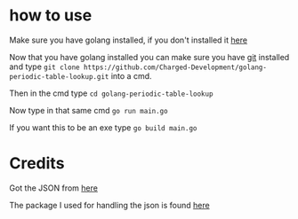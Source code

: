 # how to use

Make sure you have golang installed, if you don't installed it [here](https://golang.org/doc/install)

Now that you have golang installed you can make sure you have [git](https://git-scm.com/downloads) installed and type `git clone https://github.com/Charged-Development/golang-periodic-table-lookup.git` into a cmd.

Then in the cmd type `cd golang-periodic-table-lookup`

Now type in that same cmd `go run main.go`

If you want this to be an exe type `go build main.go`


# Credits
Got the JSON from [here](https://github.com/Bowserinator/Periodic-Table-JSON/blob/master/periodic-table-lookup.json)

The package I used for handling the json is found [here](https://github.com/stretchr/objx)
